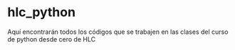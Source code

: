 # hlc_python
Aquí encontrarán todos los códigos que se trabajen en las clases del curso de python desde cero de HLC
